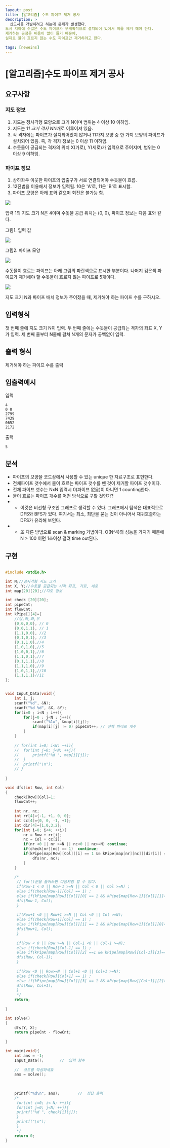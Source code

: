 ```yaml
---
layout: post
title: [알고리즘] 수도 파이프 제거 공사
description: >
  신도시를 개발하려고 하는데 문제가 발생했다.
도시 지하에 수많은 수도 파이프가 무계획적으로 설치되어 있어서 이를 제거 해야 한다.
제거하는 공정은 비용이 많이 들기 때문에,
실제로 물이 흐르지 않는 수도 파이프만 제거하려고 한다.

tags: [neweins]
---
```


# [알고리즘]수도 파이프 제거 공사

## 요구사항

### 지도 정보

1. 지도는 정사각형 모양으로 크기 N이며 범위는 4 이상 10 이하임.
2. 지도는 1*1 크기 격자 N*N개로 이루어져 있음.
3. 각 격자에는 파이프가 설치되어있지 않거나 11가지 모양 중 한 가지 모양의 파이프가 설치되어 있음. 즉, 각 격자 정보는 0 이상 11 이하임.
4. 수돗물이 공급되는 격자의 위치 X(가로), Y(세로)가 입력으로 주어지며, 범위는 0 이상 9 이하임.

### 파이프 정보

1. 상하좌우 이웃한 파이프의 입출구가 서로 연결되어야 수돗물이 흐름.
2. 12진법을 이용해서 정보가 입력됨. 10은 'A'로, 11은 'B'로 표시함.
3. 파이프 모양은 아래 표와 같으며 회전은 불가능 함.

![](/assets/img/1.jpg)

입력 1의 지도 크기 N은 4이며 수돗물 공급 위치는 (0, 0), 파이프 정보는 다음 표와 같다.

그림1. 입력 값

![](/assets/img/2.jpg)



그림2. 파이프 모양

![](/assets/img/3.jpg)

수돗물이 흐르는 파이프는 아래 그림의 파란색으로 표시한 부분이다. 나머지 검은색 파이프가 제거해야 할 수돗물이 흐르지 않는 파이프로 5개이다.

![](/assets/img/4.jpg)

지도 크기 N과 파이프 배치 정보가 주어졌을 때,
제거해야 하는 파이프 수를 구하시오.

## 입력형식

첫 번째 줄에 지도 크기 N이 입력.
두 번째 줄에는 수돗물이 공급되는 격자의 좌표 X, Y가 입력.
세 번째 줄부터 N줄에 걸쳐 N개의 문자가 공백없이 입력.


## 출력 형식

제거해야 하는 파이프 수를 출력


## 입출력예시

입력
~~~
4
0 0
2799
7439
0652
2172
~~~

출력
~~~
5
~~~


## 분석

- 파이프의 모양을 코드상에서 사용할 수 있는 unique 한 자료구조로 표현한다.
- 전체파이프 갯수에서 물이 흐르는 파이프 갯수를 뺀 것이 제거할 파이프 갯수이다.
- 전체 파이프 갯수는 NxN 입력시 0(파이프 없음)이 아니면 1 counting한다.
- 물이 흐르는 파이프 개수를 어떤 방식으로 구할 것인가?
- - 이것은 비선형 구조인 그래프로 생각할 수 있다. 그래프에서 탐색은 대표적으로 DFS와 BFS가 있다. 여기서는 최소, 최단을 묻는 것이 아니어서 재귀호출하는 DFS가 유리해 보인다.
- - 또 다른 방법으로 scan & marking 기법이다. O(N^4)의 성능을 가지기 때문에 N > 100 이면 1초이상 걸려 time out된다.


## 구현

~~~c

#include <stdio.h>

int N;//정사각형 지도 크기
int X, Y;//수돗물 공급되는 시작 좌표, 가로, 세로
int map[20][20];//지도 정보

int check [20][20];
int pipeCnt;
int flowCnt;
int kPipe[][4]={
    //상,하,좌,우
    {0,0,0,0}, // 0
    {0,0,1,1}, // 1
    {1,1,0,0}, //2
    {0,1,0,1}, //3
    {0,1,1,0},//4
    {1,0,1,0},//5
    {1,0,0,1},//6
    {1,1,0,1},//7
    {0,1,1,1},//8
    {1,1,1,0},//9
    {1,0,1,1},//10
    {1,1,1,1}//11
};


void Input_Data(void){
    int i, j;
    scanf("%d", &N);
    scanf("%d %d", &X, &Y);
    for(i=0 ; i<N ; i++){
        for(j=0 ; j<N ; j++){
            scanf("%1x", &map[i][j]);
            if(map[i][j] != 0) pipeCnt++; // 전체 파이프 개수
        }
    }
    
    // for(int i=0; i<N; ++i){
    // 	for(int j=0; j<N; ++j){
    // 		printf("%d ", map[i][j]);
    // 	}
    // 	printf("\n");
    // }
    
}

void dfs(int Row, int Col)
{
    check[Row][Col]=1;
    flowCnt++;
    
    int nr, nc;
    int rr[4]={-1, +1, 0, 0};
    int cc[4]={0, 0, -1, +1};
    int dir[4]={1,0,3,2};
    for(int i=0; i<4; ++i){
        nr = Row + rr[i];
        nc = Col + cc[i];
        if(nr <0 || nr >=N || nc<0 || nc>=N) continue;
        if(check[nr][nc] == 1)	continue;
        if(kPipe[map[Row][Col]][i] == 1 && kPipe[map[nr][nc]][dir[i]] == 1 ){
            dfs(nr, nc);
        }
    }
    
    /*
	 // for()문을 풀어쓰면 다음처럼 할 수 있다.	 
     if(Row-1 < 0 || Row-1 >=N || Col < 0 || Col >=N) ;
     else if(check[Row-1][Col] == 1) ;
     else if(kPipe[map[Row][Col]][0] == 1 && kPipe[map[Row-1][Col]][1]==1){
     dfs(Row-1, Col);
     }
     
     if(Row+1 <0 || Row+1 >=N || Col <0 || Col >=N);
     else if(check[Row+1][Col] == 1) ;
     else if(kPipe[map[Row][Col]][1] == 1 && kPipe[map[Row+1][Col]][0]==1){
     dfs(Row+1, Col);
     }
     
     if(Row < 0 || Row >=N || Col-1 <0 || Col-1 >=N);
     else if(check[Row][Col-1] == 1) ;
     else if(kPipe[map[Row][Col]][2] ==1 && kPipe[map[Row][Col-1]][3]==1){
     dfs(Row, Col-1);
     }
     
     if(Row <0 || Row>=N || Col+1 <0 || Col+1 >=N);
     else if(check[Row][Col+1] == 1) ;
     else if(kPipe[map[Row][Col]][3] == 1 && kPipe[map[Row][Col+1]][2]==1){
     dfs(Row, Col+1);
     }
     */
    return;
    
}

int solve()
{
    dfs(Y, X);
    return pipeCnt - flowCnt;
    
}

int main(void){
    int ans = -1;
    Input_Data();		//	입력 함수
    
    //	코드를 작성하세요
    ans = solve();
    
    
    
    printf("%d\n", ans);		//	정답 출력
    /*
     for(int i=0; i< N; ++i){
     for(int j=0; j<N; ++j){
     printf("%d ", check[i][j]);
     }
     printf("\n");
     }
     */
    return 0;
}



~~~
